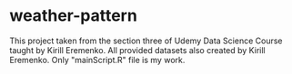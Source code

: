 # weather-pattern
 This project taken from the section three of Udemy Data Science Course taught by Kirill Eremenko. All provided datasets also created by Kirill Eremenko. Only "mainScript.R" file is my work.
